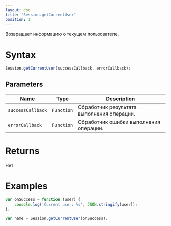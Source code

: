 ```yaml
---
layout: doc
title: "Session.getCurrentUser"
position: 1
---
```


Возвращает информацию о текущем пользователе.

# Syntax

```js
Session.getCurrentUser(successCallback, errorCallback);
```

## Parameters

|Name|Type|Description|
|----|----|-----------|
|`successCallback`|`Function`|Обработчик результата выполнения операции.|
|`errorCallback`|`Function`|Обработчик ошибки выполнения операции.|

# Returns

Нет

# Examples

```js
var onSuccess = function (user) {
    console.log('Current user: %s', JSON.stringify(user));
};

var name = Session.getCurrentUser(onSuccess);
```

